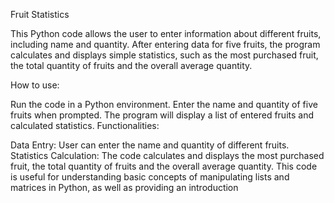 Fruit Statistics

This Python code allows the user to enter information about different fruits, including name and quantity. After entering data for five fruits, the program calculates and displays simple statistics, such as the most purchased fruit, the total quantity of fruits and the overall average quantity.

How to use:

Run the code in a Python environment.
Enter the name and quantity of five fruits when prompted.
The program will display a list of entered fruits and calculated statistics.
Functionalities:

Data Entry: User can enter the name and quantity of different fruits.
Statistics Calculation: The code calculates and displays the most purchased fruit, the total quantity of fruits and the overall average quantity.
This code is useful for understanding basic concepts of manipulating lists and matrices in Python, as well as providing an introduction
